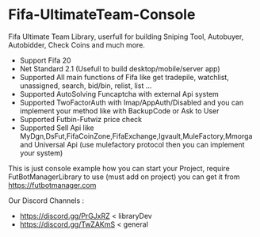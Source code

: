 # Fifa-UltimateTeam-Console
Fifa Ultimate Team Library, userfull for building Sniping Tool, Autobuyer, Autobidder, Check Coins and much more.

   - Support Fifa 20
   - Net Standard 2.1 (Usefull to build desktop/mobile/server app)
   - Supported All main functions of Fifa like get tradepile, watchlist, unassigned, search, bid/bin, relist, list ...
   - Supported AutoSolving Funcaptcha with external Api system
   - Supported TwoFactorAuth with Imap/AppAuth/Disabled and you can implement your method like with BackupCode or Ask to User
   - Supported Futbin-Futwiz price check
   - Supported Sell Api like MyDgn,DsFut,FifaCoinZone,FifaExchange,Igvault,MuleFactory,Mmorga and Universal Api (use mulefactory protocol then you can implement your system)

This is just console example how you can start your Project, require FutBotManagerLibrary to use (must add on project) you can get it from https://futbotmanager.com

Our Discord Channels : 
- https://discord.gg/PrGJxRZ < libraryDev 
- https://discord.gg/TwZAKmS < general
